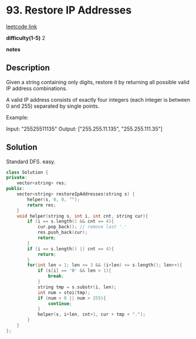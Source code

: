 # 93. Restore IP Addresses

[leetcode link](https://leetcode.com/problems/restore-ip-addresses/)

**difficulty(1-5)** 
2

**notes**   


## Description

Given a string containing only digits, restore it by returning all possible valid IP address combinations.

A valid IP address consists of exactly four integers (each integer is between 0 and 255) separated by single points.

Example:

Input: "25525511135"
Output: ["255.255.11.135", "255.255.111.35"]


## Solution

Standard DFS. easy.

```c++
class Solution {
private:
    vector<string> res;
public:
    vector<string> restoreIpAddresses(string s) {
        helper(s, 0, 0, "");
        return res;
    }
    void helper(string s, int i, int cnt, string cur){
        if (i == s.length() && cnt == 4){
            cur.pop_back(); // remove last '.'
            res.push_back(cur);
            return;
        }
        if (i == s.length() || cnt == 4){
            return;
        }
        for(int len = 1; len <= 3 && (i+len) <= s.length(); len++){
            if (s[i] == '0' && len > 1){
                break;
            }
            string tmp = s.substr(i, len);
            int num = stoi(tmp);
            if (num < 0 || num > 255){
                continue;
            }
            helper(s, i+len, cnt+1, cur + tmp + ".");            
        }
    }
};
```